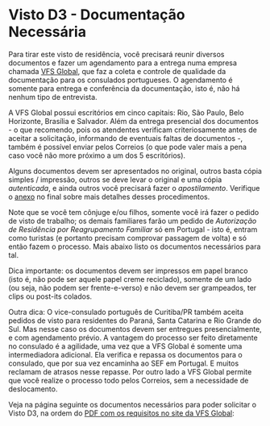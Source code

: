 # Visto D3 - Documentação Necessária

Para tirar este visto de residência, você precisará reunir diversos documentos e fazer um agendamento para a entrega numa empresa chamada [VFS Global](https://www.vfsglobal.com/portugal/Brazil/index.html), que faz a coleta e controle de qualidade da documentação para os consulados portugueses. O agendamento é somente para entrega e conferência da documentação, isto é, não há nenhum tipo de entrevista.

A VFS Global possui escritórios em cinco capitais: Rio, São Paulo, Belo Horizonte, Brasília e Salvador. Além da entrega presencial dos documentos - o que recomendo, pois os atendentes verificam criteriosamente antes de aceitar a solicitação, informando de eventuais faltas de documentos -, também é possível enviar pelos Correios (o que pode valer mais a pena caso você não more próximo a um dos 5 escritórios).

Alguns documentos devem ser apresentados no original, outros basta cópia simples / impressão, outros se deve levar o original e uma cópia _autenticada_, e ainda outros você precisará fazer o _apostilamento_. Verifique o [anexo](https://github.com/nighto/brasil-portugal#extras) no final sobre mais detalhes desses procedimentos.

Note que se você tem cônjuge e/ou filhos, somente você irá fazer o pedido de visto de trabalho; os demais familiares farão um pedido de _Autorização de Residência por Reagrupamento Familiar_ só em Portugal - isto é, entram como turistas (e portanto precisam comprovar passagem de volta) e só então fazem o processo. Mais abaixo listo os documentos necessários para tal.

Dica importante: os documentos devem ser impressos em papel branco (isto é, não pode ser aquele papel creme reciclado), somente de um lado (ou seja, não podem ser frente-e-verso) e não devem ser grampeados, ter clips ou post-its colados.

Outra dica: O vice-consulado português de Curitiba/PR também aceita pedidos de visto para residentes do Paraná, Santa Catarina e Rio Grande do Sul. Mas nesse caso os documentos devem ser entregues presencialmente, e com agendamento prévio. A vantagem do processo ser feito diretamente no consulado é a agilidade, uma vez que a VFS Global é somente uma intermediadora adicional. Ela verifica e repassa os documentos para o consulado, que por sua vez encaminha ao SEF em Portugal. E muitos reclamam de atrasos nesse repasse. Por outro lado a VFS Global permite que você realize o processo todo pelos Correios, sem a necessidade de deslocamento.

Veja na página seguinte os documentos necessários para poder solicitar o Visto D3, na ordem do [PDF com os requisitos no site da VFS Global](https://www.vfsglobal.com/portugal/Brazil/pdf/D3.pdf):
